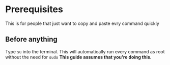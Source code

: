 # Prerequisites

This is for people that just want to copy and paste evry command quickly

## Before anything

Type `su` into the terminal. This will automatically run every command as root without the need for `sudo` **This guide assumes that you're doing this.**
